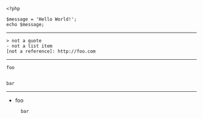     <?php

    $message = 'Hello World!';
    echo $message;

---

    > not a quote
    - not a list item
    [not a reference]: http://foo.com

---

    foo


    bar

---

- foo

    	bar
